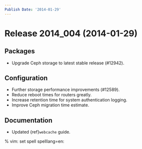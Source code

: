 ```yaml
---
Publish Date: '2014-01-29'
---
```


# Release 2014_004 (2014-01-29)

## Packages

- Upgrade Ceph storage to latest stable release (#12942).

## Configuration

- Further storage performance improvements (#12589).
- Reduce reboot times for routers greatly.
- Increase retention time for system authentication logging.
- Improve Ceph migration time estimate.

## Documentation

- Updated {ref}`webcache` guide.

% vim: set spell spelllang=en:
